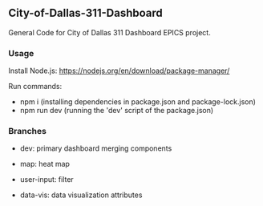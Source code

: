 ## City-of-Dallas-311-Dashboard
General Code for City of Dallas 311 Dashboard EPICS project.

### Usage 
Install Node.js: https://nodejs.org/en/download/package-manager/

Run commands:
- npm i (installing dependencies in package.json and package-lock.json)
- npm run dev (running the 'dev' script of the package.json)

### Branches

- dev: primary dashboard merging components

- map: heat map 

- user-input: filter 

- data-vis: data visualization attributes
